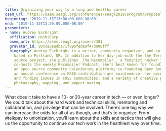 ```yaml
---
title: Organizing your way to a long and healthy career
osem_url: https://osem.seagl.org/conferences/seagl2019/program/proposals/680
beginning: '2019-11-15T13:00:00.000-08:00'
end: '2019-11-15T13:20:00.000-08:00'
presenters:
- name: Audrey Eschright
  affiliation: HashiCorp
  osem_url: https://osem.seagl.org/users/381
  gravatar_id: 80cce3eadba71f895feda8f47d080fff
  biography: Audrey Eschright is a writer, community organizer, and software developer
    based in Portland, OR. In addition to her day-job with the the Terraform AWS open
    source project, she publishes _The Recompiler_, a feminist hacker journal, and
    co-hosts the weekly Recompiler Podcast. She's best known for founding Calagator,
    an open source community calendaring platform; co-founding Open Source Bridge,
    an annual conference on FOSS contribution and maintenance; her opinions on labor
    and funding issues in FOSS communities; and a variety of creative projects spanning
    photography, mapping, and puppet-making.
---
```


What does it take to have a 10- or 20-year career in tech — or even longer? We could talk about the hard work and technical skills, mentoring and collaboration, and privilege that can be involved. There’s one big way we can increase the odds for all of us though, and that’s to organize. From #talkpay to unionization, you’ll learn about the skills and tactics that will give us the opportunity to continue our tech work in the healthiest way over time.
